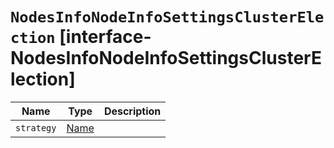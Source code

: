 # `NodesInfoNodeInfoSettingsClusterElection` [interface-NodesInfoNodeInfoSettingsClusterElection]

| Name | Type | Description |
| - | - | - |
| `strategy` | [Name](./Name.md) | &nbsp; |
